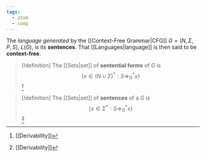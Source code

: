 ```yaml
---
tags:
  - atom
  - comp
---
```

The *language generated* by the [[Context-Free Grammar|CFG]] $G = \left( N,\Sigma,P,S \right)$, $L(G)$, is its **sentences**. That [[Languages|language]] is then said to be **context-free**.

> [!definition] The [[Sets|set]] of **sentential forms** of $G$ is $$\left\{ x \in (N \cup \Sigma)^* : S \Rightarrow_{G}^* x \right\} $$[^1]

> [!definition] The [[Sets|set]] of **sentences**  of a $G$ is $$\left\{ x \in \Sigma^* : S \Rightarrow_{G}^* x \right\} $$[^1]


[^1]: [[Derivability]]
